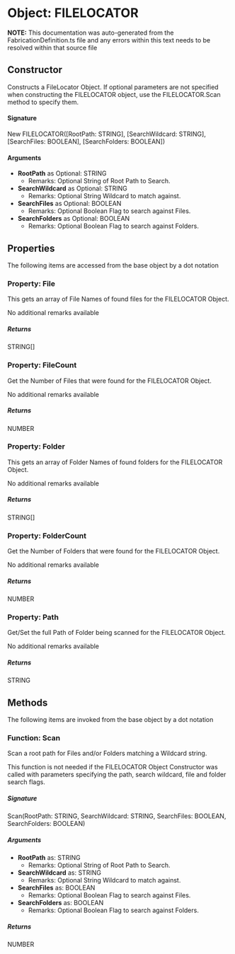 # Object: FILELOCATOR
**NOTE:** This documentation was auto-generated from the FabricationDefinition.ts file and any errors within this text needs to be resolved within that source file
## Constructor
Constructs a FileLocator Object.
If optional parameters are not specified when constructing the FILELOCATOR object,
use the FILELOCATOR.Scan method to specify them.
#### Signature
New FILELOCATOR([RootPath: STRING], [SearchWildcard: STRING], [SearchFiles: BOOLEAN], [SearchFolders: BOOLEAN])
#### Arguments
- **RootPath** as Optional: STRING
  - Remarks: Optional String of Root Path to Search.
- **SearchWildcard** as Optional: STRING
  - Remarks: Optional String Wildcard to match against.
- **SearchFiles** as Optional: BOOLEAN
  - Remarks: Optional Boolean Flag to search against Files.
- **SearchFolders** as Optional: BOOLEAN
  - Remarks: Optional Boolean Flag to search against Folders.
## Properties
The following items are accessed from the base object by a dot notation
### Property: File
This gets an array of File Names of found files for the FILELOCATOR Object.

No additional remarks available
##### Returns
STRING[]
### Property: FileCount
Get the Number of Files that were found for the FILELOCATOR Object.

No additional remarks available
##### Returns
NUMBER
### Property: Folder
This gets an array of Folder Names of found folders for the FILELOCATOR Object.

No additional remarks available
##### Returns
STRING[]
### Property: FolderCount
Get the Number of Folders that were found for the FILELOCATOR Object.

No additional remarks available
##### Returns
NUMBER
### Property: Path
Get/Set the full Path of Folder being scanned for the FILELOCATOR Object.

No additional remarks available
##### Returns
STRING
## Methods
The following items are invoked from the base object by a dot notation
### Function: Scan
Scan a root path for Files and/or Folders matching a Wildcard string.

This function is not needed if the FILELOCATOR Object Constructor was called with parameters specifying the
path, search wildcard, file and folder search flags.
##### Signature
Scan(RootPath: STRING, SearchWildcard: STRING, SearchFiles: BOOLEAN, SearchFolders: BOOLEAN)
##### Arguments
- **RootPath** as: STRING
  - Remarks: Optional String of Root Path to Search.
- **SearchWildcard** as: STRING
  - Remarks: Optional String Wildcard to match against.
- **SearchFiles** as: BOOLEAN
  - Remarks: Optional Boolean Flag to search against Files.
- **SearchFolders** as: BOOLEAN
  - Remarks: Optional Boolean Flag to search against Folders.
##### Returns
NUMBER
